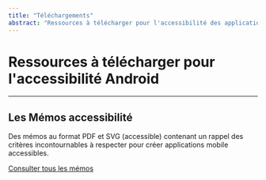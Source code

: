 ```yaml
---
title: "Téléchargements"
abstract: "Ressources à télécharger pour l'accessibilité des applications Android"
---
```


# Ressources à télécharger pour l'accessibilité Android

<hr>

## Les Mémos accessibilité

Des mémos au format PDF et SVG (accessible) contenant un rappel des critères incontournables à respecter pour créer applications mobile accessibles.

[Consulter tous les mémos](../../../articles/memo-accessibilite/)
